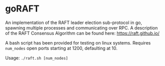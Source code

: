# goRAFT
An implementation of the RAFT leader election sub-protocol in go, spawning multiple processes and communicating over RPC. A description of the RAFT Consensus Algorithm can be found here: https://raft.github.io/

A bash script has been provided for testing on linux systems. Requires `num_nodes` open ports starting at 1200, defaulting at 10.

Usage: `./raft.sh [num_nodes]`
